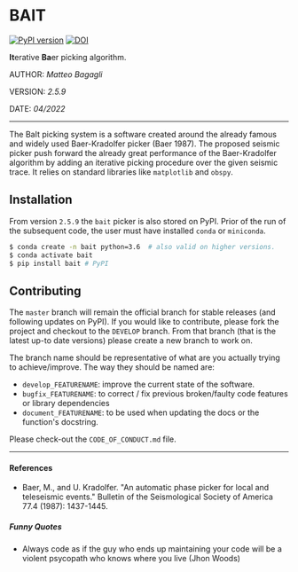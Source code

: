 # BAIT

[![PyPI version](https://badge.fury.io/py/bait.svg)](https://badge.fury.io/py/bait)
[![DOI](https://zenodo.org/badge/482004947.svg)](https://zenodo.org/badge/latestdoi/482004947)

**It**erative **Ba**er picking algorithm.

AUTHOR: _Matteo Bagagli_

VERSION: _2.5.9_

DATE: _04/2022_

----------

The BaIt picking system is a software created around the already famous and widely used Baer-Kradolfer picker (Baer 1987). The proposed seismic picker push forward the already great performance of the Baer-Kradolfer algorithm by adding an iterative picking procedure over the given seismic trace.
It relies on standard libraries like `matplotlib` and `obspy`.

## Installation

From version `2.5.9` the `bait` picker is also stored on PyPI.
Prior of the run of the subsequent code, the user must have installed `conda` or `miniconda`.

```bash
$ conda create -n bait python=3.6  # also valid on higher versions.
$ conda activate bait
$ pip install bait # PyPI
```

## Contributing

The `master` branch will remain the official branch for stable releases (and following updates on PyPI).
If you would like to contribute, please fork the project and checkout to the `DEVELOP` branch.
From that branch (that is the latest up-to date versions) please create a new branch to work on.

The branch name should be representative of what are you actually trying to achieve/improve.
The way they should be named are:

- `develop_FEATURENAME`: improve the current state of the software.
- `bugfix_FEATURENAME`: to correct / fix previous broken/faulty code features or library dependencies
- `document_FEATURENAME`: to be used when updating the docs or the function's docstring.

Please check-out the `CODE_OF_CONDUCT.md` file.

----------
#### References

- Baer, M., and U. Kradolfer. "An automatic phase picker for local and teleseismic events." Bulletin of the Seismological Society of America 77.4 (1987): 1437-1445.

##### Funny Quotes
- Always code as if the guy who ends up maintaining your code will be a violent psycopath who knows where you live (Jhon Woods)

